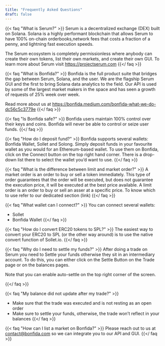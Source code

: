 ```yaml
---
title: "Frequently Asked Questions"
draft: false
---
```


{{< faq "What is Serum?" >}}
Serum is a decentralized exchange (DEX) built on Solana. Solana is a highly performant blockchain that allows Serum to have 100% on-chain orderbooks,network fees that costs a fraction of a penny, and lightning fast execution speeds.

The Serum ecosystem is completely permissionless where anybody can create their own tokens, list their own markets, and create their own GUI. To learn more about Serum visit https://projectserum.com
{{</ faq >}}

{{< faq "What is Bonfida?" >}}
Bonfida is the full product suite that bridges the gap between Serum, Solana, and the user. We are the flagship Serum GUI and the first to bring Solana data analytics to the field. Our API is used by some of the largest market makers in the space and has seen a growth of requests of 25% week over week.

Read more about us at https://bonfida.medium.com/bonfida-what-we-do-dc56c5c3779e
{{</ faq >}}

{{< faq "Is Bonfida safe?" >}}
Bonfida users maintain 100% control over their keys and coins. Bonfida will never be able to control or seize user funds.
{{</ faq >}}

{{< faq "How do I deposit fund?" >}}
Bonfida supports several wallets: Bonfida Wallet, Sollet and Solong. Simply deposit funds in your favourite wallet as you would for an Ethereum-based wallet. To use them on Bonfida, click on the Connect button on the top right hand corner. There is a drop-down list there to select the wallet you’d want to use.
{{</ faq >}}

{{< faq "What is the difference between limit and market order?" >}}
A market order is an order to buy or sell a token immediately. This type of order guarantees that the order will be executed, but does not guarantee the execution price, it will be executed at the best price available. A limit order is an order to buy or sell an asser at a specific price. To know which to use refer to our dedicated section (link)
{{</ faq >}}

{{< faq "What wallet can I connect?" >}}
You can connect several wallets:

- Sollet
- Bonfida Wallet
  {{</ faq >}}

{{< faq "How do I convert ERC20 tokens to SPL?" >}}
The easiest way to convert your ERC20 to SPL (or the other way around) is to use the native convert function of Sollet.io.
{{</ faq >}}

{{< faq "Why do I need to settle my funds?" >}}
After doing a trade on Serum you need to Settle your funds otherwise they sit in an intermediary account. To do this, you can either click on the Settle Button on the Trade page or on the balances pages.

Note that you can enable auto-settle on the top right corner of the screen.

{{</ faq >}}

{{< faq "My balance did not update after my trade?" >}}

- Make sure that the trade was executed and is not resting as an open order
- Make sure to settle your funds, otherwise, the trade won’t reflect in your balances
  {{</ faq >}}

{{< faq "How can I list a market on Bonfida?" >}}
Please reach out to us at contact@bonfida.com so we can integrate you to our API and GUI.
{{</ faq >}}
